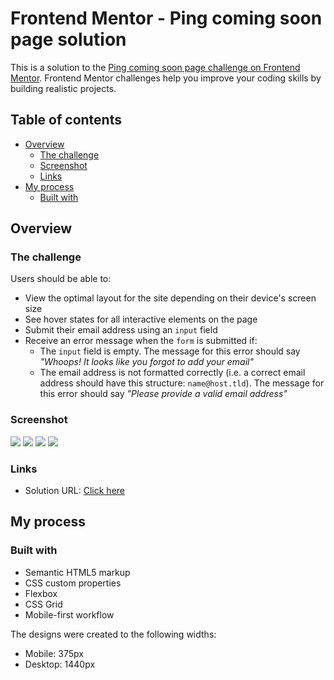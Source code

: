 # Frontend Mentor - Ping coming soon page solution

This is a solution to the [Ping coming soon page challenge on Frontend Mentor](https://www.frontendmentor.io/challenges/ping-single-column-coming-soon-page-5cadd051fec04111f7b848da). Frontend Mentor challenges help you improve your coding skills by building realistic projects.

## Table of contents

- [Overview](#overview)
  - [The challenge](#the-challenge)
  - [Screenshot](#screenshot)
  - [Links](#links)
- [My process](#my-process)
  - [Built with](#built-with)

## Overview

### The challenge

Users should be able to:

- View the optimal layout for the site depending on their device's screen size
- See hover states for all interactive elements on the page
- Submit their email address using an `input` field
- Receive an error message when the `form` is submitted if:
  - The `input` field is empty. The message for this error should say _"Whoops! It looks like you forgot to add your email"_
  - The email address is not formatted correctly (i.e. a correct email address should have this structure: `name@host.tld`). The message for this error should say _"Please provide a valid email address"_

### Screenshot

![](./screenshots/desktop-design.png)
![](./screenshots/desktop-design-active-state.png)
![](./screenshots/mobile-design.png)
![](./screenshots/mobile-design-active-state.png)

### Links

- Solution URL: [Click here](https://erwinruiz.github.io/ping-single-column-coming-soon-page/)

## My process

### Built with

- Semantic HTML5 markup
- CSS custom properties
- Flexbox
- CSS Grid
- Mobile-first workflow

The designs were created to the following widths:

- Mobile: 375px
- Desktop: 1440px

